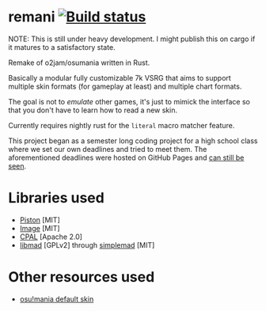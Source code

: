 remani [![Build status](https://travis-ci.org/0e4ef622/remani.svg?branch=master)](https://travis-ci.org/0e4ef622/remani)
==============================================

NOTE: This is still under heavy development. I might publish this on cargo
if it matures to a satisfactory state.

Remake of o2jam/osumania written in Rust.

Basically a modular fully customizable 7k VSRG that aims to support multiple
skin formats (for gameplay at least) and multiple chart formats.

The goal is not to _emulate_ other games, it's just to mimick the interface so
that you don't have to learn how to read a new skin.

Currently requires nightly rust for the `literal` macro matcher feature.

This project began as a semester long coding project for a high school class
where we set our own deadlines and tried to meet them. The aforementioned
deadlines were hosted on GitHub Pages and [can still be seen](https://0e4ef622.github.io/remani/).

Libraries used
==============
* [Piston](https://github.com/PistonDevelopers/piston) [MIT]
* [Image](https://github.com/PistonDevelopers/image) [MIT]
* [CPAL](https://github.com/tomaka/cpal) [Apache 2.0]
* [libmad](https://www.underbit.com/products/mad/) [GPLv2] through [simplemad](https://github.com/bendykst/simple-mad.rs) [MIT]

Other resources used
====================
* [osu!mania default skin](https://osu.ppy.sh/forum/t/129191)
